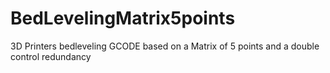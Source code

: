 # BedLevelingMatrix5points
3D Printers bedleveling GCODE based on a Matrix of 5 points and a double control redundancy
